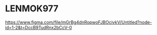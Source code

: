 # LENMOK977
https://www.figma.com/file/mGrBg4dnRopwoFJBOcivkV/Untitled?node-id=1-2&t=DccB9TudRnx2bCcV-0

